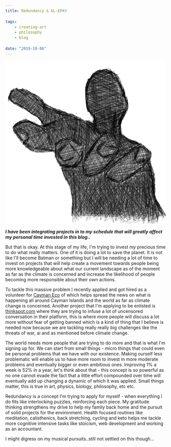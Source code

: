 ```yaml
---
title: Redundancy & GL-EP#3

tags:
    - creating-art
    - philosophy
    - blog

date: "2019-10-06"
---
```


![shadow](shadow.jpg) 

***I have been integrating projects in to my schedule that will greatly affect my personal time invested in this blog..*** 


But that is okay. At this stage of my life, I'm trying to invest my precious time to do what really matters. One of it is doing a lot to save the planet. It is not like I'll become Batman or something but I will be needing a lot of time to invest on projects that will help create a movement towards people being more knowledgeable about what our current landscape as of the moment as far as the climate is concerned and increase the likelihood of people becoming more responsible about their own actions. 

To tackle this massive problem I recently applied and got hired as a volunteer for [Cayman Eco](https://caymaneco.org/) of which helps spread the news on what is happening all around Cayman Islands and the world as far as climate change is concerned. Another project that I'm applying to be enlisted is [thinkspot.com](https://thinkspot.com/) where they are trying to infuse a lot of uncensored conversation in their platform, this is where more people will discuss a lot more without fear of getting banned which is a kind of thing that I believe is needed now because we are tackling really really big challenges like the threats of war, ai and as mentioned before climate change. 

The world needs more people that are trying to do more and that is what I'm signing up for. We can start from small things - micro things that could even be personal problems that we have with our existence. Making ourself less problematic will enable us to have more room to invest in more moderate problems and eventually bigger or even ambitious ones. Improving 1% a week is 52% in a year, let's think about that - this concept is so powerful as no one cannot evade the fact that a little effort compounded over time will eventually add up changing a dynamic of which it was applied. Small things matter, this is true in art, physics, biology, philosophy, etc etc.

Redundancy is a concept I'm trying to apply for myself - when everything I do fits like interlocking puzzles, reinforcing each piece. My gratitude thinking strengthens my drive to help my family back home and the pursuit of solid projects for the environment. Health focused routines like meditation, calisthenics, back stretching, cycling and keto helps me tackle more cognitive intensive tasks like stoicism, web development and working as an accountant. 

I might digress on my musical pursuits..still not settled on this though...